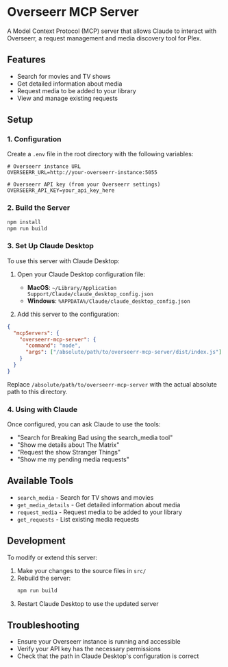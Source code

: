 # Overseerr MCP Server

A Model Context Protocol (MCP) server that allows Claude to interact with Overseerr, a request management and media discovery tool for Plex.

## Features

- Search for movies and TV shows
- Get detailed information about media
- Request media to be added to your library
- View and manage existing requests

## Setup

### 1. Configuration

Create a `.env` file in the root directory with the following variables:

```
# Overseerr instance URL
OVERSEERR_URL=http://your-overseerr-instance:5055

# Overseerr API key (from your Overseerr settings)
OVERSEERR_API_KEY=your_api_key_here
```

### 2. Build the Server

```bash
npm install
npm run build
```

### 3. Set Up Claude Desktop

To use this server with Claude Desktop:

1. Open your Claude Desktop configuration file:
   - **MacOS**: `~/Library/Application Support/Claude/claude_desktop_config.json`
   - **Windows**: `%APPDATA%/Claude/claude_desktop_config.json`

2. Add this server to the configuration:

```json
{
  "mcpServers": {
    "overseerr-mcp-server": {
      "command": "node",
      "args": ["/absolute/path/to/overseerr-mcp-server/dist/index.js"]
    }
  }
}
```

Replace `/absolute/path/to/overseerr-mcp-server` with the actual absolute path to this directory.

### 4. Using with Claude

Once configured, you can ask Claude to use the tools:

- "Search for Breaking Bad using the search_media tool"
- "Show me details about The Matrix"
- "Request the show Stranger Things"
- "Show me my pending media requests"

## Available Tools

- `search_media` - Search for TV shows and movies
- `get_media_details` - Get detailed information about media
- `request_media` - Request media to be added to your library
- `get_requests` - List existing media requests

## Development

To modify or extend this server:

1. Make your changes to the source files in `src/`
2. Rebuild the server:
   ```bash
   npm run build
   ```
3. Restart Claude Desktop to use the updated server

## Troubleshooting

- Ensure your Overseerr instance is running and accessible
- Verify your API key has the necessary permissions
- Check that the path in Claude Desktop's configuration is correct
